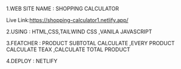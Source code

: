 1.WEB SITE NAME : SHOPPING CALCULATOR

Live Link:https://shopping-calculator1.netlify.app/

2.USING : HTML,CSS,TAILWIND CSS ,VANILA JAVASCRIPT


3.FEATCHER : PRODUCT SUBTOTAL CALCULATE ,EVERY PRODUCT CALCULATE TEAX ,CALCULATE TOTAL PRODUCT


4.DEPLOY : NETLIFY 
